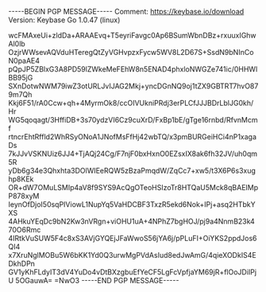 -----BEGIN PGP MESSAGE-----
Comment: https://keybase.io/download
Version: Keybase Go 1.0.47 (linux)

wcFMAxeUi+zldDa+ARAAEvq+T5eyriFavgc0Ap6BSumWbnDBz+rxuuxIGhwAl0lb
OzjrWWsevAQVduHTeregQtZyVGHvpzxFycw5WV8L2D67S+SsdN9bNInCoN0paAE4
pQpJP5ZBlxG3A8PD59lZWkeMeFEhW8n5ENAD4phxloNWGZe741ic/0HHWlBB95jG
SXnDotwNWM79iwZ3otURLJvIJAG2Mkj+yncDGnNQ9oj1tZX9GBTRT7hvO879m7Qh
Kkj6F51/rA0Ccw+qh+4MyrmOk8/ccOIVUkniPRdj3erPLCfJJJBDrLblJG0kh/Hr
WG5qoqagt/3HffiDB+3s70ydzVI6Cz9cuXrD/FxBp1bE/gTge16rnbd/RfvnMcmf
rtncrEhtRffld2WhRSyONoA1JNofMsFfHj42wbTQ/x3pmBURGeiHCi4nP1xagaDs
7kJJvVSKNUiz6JJ4+TjAQj24Cg/F7njF0bxHxnO0EZsxIX8ak6fh32JV/uh0qm5R
yDb6g34e3Qhxhta3DOlWIEeRQW5zBzaPmqdW/ZqCc7+xw5/t3X6P6s3xughp8KEk
OR+dW7OMuLSMIp4aV8f9SYS9AcQgOTeoHSIzoTr8HTQaU5Mck8qBAEIMpP878xyM
IeynOfDjoI50sqPIViowL1NupYq5VaHDCBF3TxzR5ekd6Nok+IPj+asq2HTbkYXS
4AHkuYEqDc9bN2Kw3nVRgn+viOHU1uA+4NPhZ7bgHOJ/pj9a4NnmB23k470O6Rmc
4IRtkVuSUW5F4c8xS3AVjGYQEjJFaWwoS56jYA6j/pPLuFI+OiYKS2ppdJos6QI4
x7XruNglMOBu5W6bKK1Yd0Q3urwMgPVdAsIud8edJwAmG/4qieXODkIS4EDkhDPn
GV1yKhFLdyIT3dV4YuDo4vDtBXzgbuEfYeCF5LgFcVpfjaYM69jR+flOoJDiIPjU
5OGauwA=
=NwO3
-----END PGP MESSAGE-----

